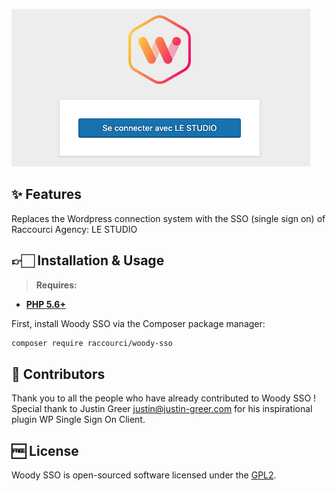 ![Woody SSO](screenshot.png)

## ✨ Features

Replaces the Wordpress connection system with the SSO (single sign on) of Raccourci Agency: LE STUDIO

## 👉🏻 Installation & Usage

> **Requires:**
- **[PHP 5.6+](https://php.net/releases/)**

First, install Woody SSO via the Composer package manager:
```bash
composer require raccourci/woody-sso
```

## 👏 Contributors

Thank you to all the people who have already contributed to Woody SSO !
Special thank to Justin Greer <justin@justin-greer.com> for his inspirational plugin WP Single Sign On Client.

## 🆓 License
Woody SSO is open-sourced software licensed under the [GPL2](LICENSE).
